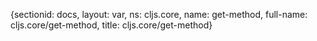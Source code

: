 {sectionid: docs, layout: var, ns: cljs.core, name: get-method, full-name: cljs.core/get-method,
  title: cljs.core/get-method}

